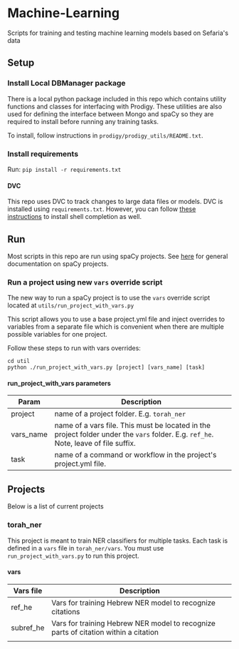 # Machine-Learning
Scripts for training and testing machine learning models based on Sefaria's data

## Setup

### Install Local DBManager package

There is a local python package included in this repo which contains utility functions and classes for interfacing with Prodigy. These utilities are also used for defining the interface between Mongo and spaCy so they are required to install before running any training tasks.

To install, follow instructions in `prodigy/prodigy_utils/README.txt`.

### Install requirements

Run: `pip install -r requirements.txt`

#### DVC

This repo uses DVC to track changes to large data files or models. DVC is installed using `requirements.txt`. However, you can follow [these instructions](https://dvc.org/doc/install/completion) to install shell completion as well.


## Run

Most scripts in this repo are run using spaCy projects. See [here](https://spacy.io/usage/projects) for general documentation on spaCy projects.

### Run a project using new `vars` override script

The new way to run a spaCy project is to use the `vars` override script located at `utils/run_project_with_vars.py`

This script allows you to use a base project.yml file and inject overrides to variables from a separate file which is
convenient when there are multiple possible variables for one project.

Follow these steps to run with vars overrides:

```shell
cd util
python ./run_project_with_vars.py [project] [vars_name] [task]
```

#### run_project_with_vars parameters

| Param     | Description                                                                                                                         |
|-----------|-------------------------------------------------------------------------------------------------------------------------------------|
| project   | name of a project folder. E.g. `torah_ner`                                                                                          |
| vars_name | name of a vars file. This must be located in the project folder under the `vars` folder. E.g. `ref_he`. Note, leave of file suffix. |
| task      | name of a command or workflow in the project's project.yml file.                                                                    |

## Projects

Below is a list of current projects

### torah_ner

This project is meant to train NER classifiers for multiple tasks. Each task is defined in a `vars` file in `torah_ner/vars`.
You must use `run_project_with_vars.py` to run this project.

#### vars

| Vars file | Description                                                                         |
|-----------|-------------------------------------------------------------------------------------|
| ref_he    | Vars for training Hebrew NER model to recognize citations                           |
| subref_he | Vars for training Hebrew NER model to recognize parts of citation within a citation |
|           |                                                                                     |